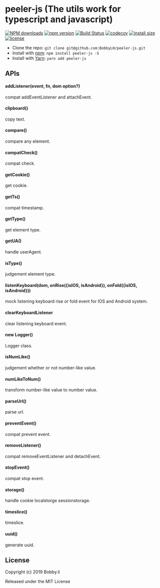 # peeler-js (The utils work for typescript and javascript)

[![NPM downloads](http://img.shields.io/npm/dm/peeler-js.svg?style=flat-square)](https://www.npmjs.com/package/peeler-js)
[![npm version](https://badge.fury.io/js/peeler-js.svg)](https://badge.fury.io/js/peeler-js)
[![Build Status](https://travis-ci.com/BobbyLH/peeler-js.svg?branch=master)](https://travis-ci.com/BobbyLH/peeler-js)
[![codecov](https://codecov.io/gh/BobbyLH/peeler-js/branch/master/graph/badge.svg)](https://codecov.io/gh/BobbyLH/peeler-js)
[![install size](https://packagephobia.now.sh/badge?p=peeler-js)](https://packagephobia.now.sh/result?p=peeler-js)
[![license](http://img.shields.io/npm/l/peeler-js.svg)](https://github.com/BobbyLH/peeler-js/blob/master/LICENSE)

* Clone the repo: `git clone git@github.com:BobbyLH/peeler-js.git`
* Install with [npm](https://www.npmjs.com/package/roarjs): `npm install peeler-js -S`
* Install with [Yarn](https://yarnpkg.com/en/package/roarjs): `yarn add peeler-js`


## APIs
#### addListener(event, fn, dom option?)
compat addEventListener and attachEvent.

#### clipboard()
copy text.

#### compare()
compare any element.

#### compatCheck()
compat check.

#### getCookie()
get cookie.

#### getTs()
compat timestamp.

#### getType()
get element type.

#### getUA()
handle userAgent.

#### isType()
judgement element type.

#### listenKeyboard(dom, onRise({isIOS, isAndroid}), onFold({isIOS, isAndroid}))
mock listening keyboard rise or fold event for IOS and Android system.

#### clearKeyboardListener
clear listening keyboard event.

#### new Logger()
Logger class.

#### isNumLike()
judgement whether or not number-like value.

#### numLikeToNum()
transform number-like value to number value.

#### parseUrl()
parse url.

#### preventEvent()
compat prevent event.

#### removeListener()
compat removeEventListener and detachEvent.

#### stopEvent()
compat stop event.

#### storage()
handle cookie localstorge sessionstorage.

#### timeslice()
timeslice.

#### uuid()
generate uuid.


## License

Copyright (c) 2019 Bobby.li

Released under the MIT License